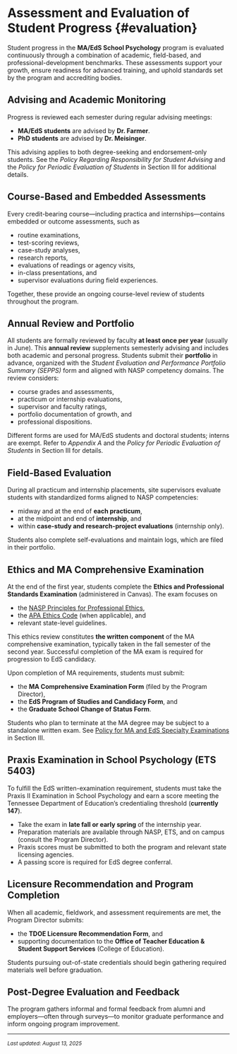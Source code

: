 # Assessment and Evaluation of Student Progress {#evaluation}

Student progress in the **MA/EdS School Psychology** program is evaluated continuously through a combination of academic, field-based, and professional-development benchmarks. These assessments support your growth, ensure readiness for advanced training, and uphold standards set by the program and accrediting bodies.

## Advising and Academic Monitoring

Progress is reviewed each semester during regular advising meetings:

- **MA/EdS students** are advised by **Dr. Farmer**.  
- **PhD students** are advised by **Dr. Meisinger**.  

This advising applies to both degree-seeking and endorsement-only students. See the *Policy Regarding Responsibility for Student Advising* and the *Policy for Periodic Evaluation of Students* in Section III for additional details.

## Course-Based and Embedded Assessments

Every credit-bearing course—including practica and internships—contains embedded or outcome assessments, such as

- routine examinations,  
- test-scoring reviews,  
- case-study analyses,  
- research reports,  
- evaluations of readings or agency visits,  
- in-class presentations, and  
- supervisor evaluations during field experiences.

Together, these provide an ongoing course-level review of students throughout the program.

## Annual Review and Portfolio

All students are formally reviewed by faculty **at least once per year** (usually in June). This **annual review** supplements semesterly advising and includes both academic and personal progress. Students submit their **portfolio** in advance, organized with the *Student Evaluation and Performance Portfolio Summary (SEPPS)* form and aligned with NASP competency domains. The review considers:

- course grades and assessments,  
- practicum or internship evaluations,  
- supervisor and faculty ratings,  
- portfolio documentation of growth, and  
- professional dispositions.

Different forms are used for MA/EdS students and doctoral students; interns are exempt. Refer to *Appendix A* and the *Policy for Periodic Evaluation of Students* in Section III for details.

## Field-Based Evaluation

During all practicum and internship placements, site supervisors evaluate students with standardized forms aligned to NASP competencies:

- midway and at the end of **each practicum**,  
- at the midpoint and end of **internship**, and  
- within **case-study and research-project evaluations** (internship only).

Students also complete self-evaluations and maintain logs, which are filed in their portfolio.

## Ethics and MA Comprehensive Examination

At the end of the first year, students complete the **Ethics and Professional Standards Examination** (administered in Canvas). The exam focuses on

- the [NASP Principles for Professional Ethics](https://www.nasponline.org/standards-and-certification/professional-ethics),  
- the [APA Ethics Code](https://www.apa.org/ethics/code) (when applicable), and  
- relevant state-level guidelines.  

This ethics review constitutes **the written component** of the MA comprehensive examination, typically taken in the fall semester of the second year. Successful completion of the MA exam is required for progression to EdS candidacy.

Upon completion of MA requirements, students must submit:

- the **MA Comprehensive Examination Form** (filed by the Program Director),  
- the **EdS Program of Studies and Candidacy Form**, and  
- the **Graduate School Change of Status Form**.

Students who plan to terminate at the MA degree may be subject to a standalone written exam. See [Policy for MA and EdS Specialty Examinations](@specialtyexampolicy) in Section III.

## Praxis Examination in School Psychology (ETS 5403)

To fulfill the EdS written-examination requirement, students must take the Praxis II Examination in School Psychology and earn a score meeting the Tennessee Department of Education’s credentialing threshold (**currently 147**).

- Take the exam in **late fall or early spring** of the internship year.  
- Preparation materials are available through NASP, ETS, and on campus (consult the Program Director).  
- Praxis scores must be submitted to both the program and relevant state licensing agencies.  
- A passing score is required for EdS degree conferral.

## Licensure Recommendation and Program Completion

When all academic, fieldwork, and assessment requirements are met, the Program Director submits:

- the **TDOE Licensure Recommendation Form**, and  
- supporting documentation to the **Office of Teacher Education & Student Support Services** (College of Education).

Students pursuing out-of-state credentials should begin gathering required materials well before graduation.

## Post-Degree Evaluation and Feedback

The program gathers informal and formal feedback from alumni and employers—often through surveys—to monitor graduate performance and inform ongoing program improvement.

***

<small>*Last updated: August 13, 2025*</small>
